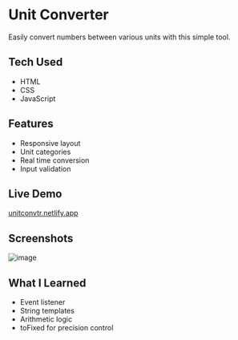 # Unit Converter
Easily convert numbers between various units with this simple tool.

## Tech Used
- HTML
- CSS
- JavaScript


## Features
- Responsive layout
- Unit categories
- Real time conversion
- Input validation

## Live Demo
[unitconvtr.netlify.app](https://unitconvtr.netlify.app/)

## Screenshots
![image](https://github.com/user-attachments/assets/7e29527d-47a3-47a0-9267-5b90f064c875)



## What I Learned
- Event listener
- String templates
- Arithmetic logic
- toFixed for precision control

